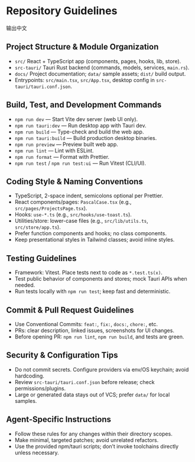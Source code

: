 # Repository Guidelines

输出中文

## Project Structure & Module Organization
- `src/` React + TypeScript app (components, pages, hooks, lib, store).
- `src-tauri/` Tauri Rust backend (commands, models, services, `main.rs`).
- `docs/` Project documentation; `data/` sample assets; `dist/` build output.
- Entrypoints: `src/main.tsx`, `src/App.tsx`, desktop config in `src-tauri/tauri.conf.json`.

## Build, Test, and Development Commands
- `npm run dev` — Start Vite dev server (web UI only).
- `npm run tauri:dev` — Run desktop app with Tauri dev.
- `npm run build` — Type-check and build the web app.
- `npm run tauri:build` — Build production desktop binaries.
- `npm run preview` — Preview built web app.
- `npm run lint` — Lint with ESLint.
- `npm run format` — Format with Prettier.
- `npm run test` / `npm run test:ui` — Run Vitest (CLI/UI).

## Coding Style & Naming Conventions
- TypeScript, 2-space indent, semicolons optional per Prettier.
- React components/pages: `PascalCase.tsx` (e.g., `src/pages/ProjectsPage.tsx`).
- Hooks: `use-*.ts` (e.g., `src/hooks/use-toast.ts`).
- Utilities/store: lower-case files (e.g., `src/lib/utils.ts`, `src/store/app.ts`).
- Prefer function components and hooks; no class components.
- Keep presentational styles in Tailwind classes; avoid inline styles.

## Testing Guidelines
- Framework: Vitest. Place tests next to code as `*.test.ts(x)`.
- Test public behavior of components and stores; mock Tauri APIs when needed.
- Run tests locally with `npm run test`; keep fast and deterministic.

## Commit & Pull Request Guidelines
- Use Conventional Commits: `feat:`, `fix:`, `docs:`, `chore:`, etc.
- PRs: clear description, linked issues, screenshots for UI changes.
- Before opening PR: `npm run lint`, `npm run build`, and tests are green.

## Security & Configuration Tips
- Do not commit secrets. Configure providers via env/OS keychain; avoid hardcoding.
- Review `src-tauri/tauri.conf.json` before release; check permissions/plugins.
- Large or generated data stays out of VCS; prefer `data/` for local samples.

## Agent-Specific Instructions
- Follow these rules for any changes within their directory scopes.
- Make minimal, targeted patches; avoid unrelated refactors.
- Use the provided npm/tauri scripts; don’t invoke toolchains directly unless necessary.
